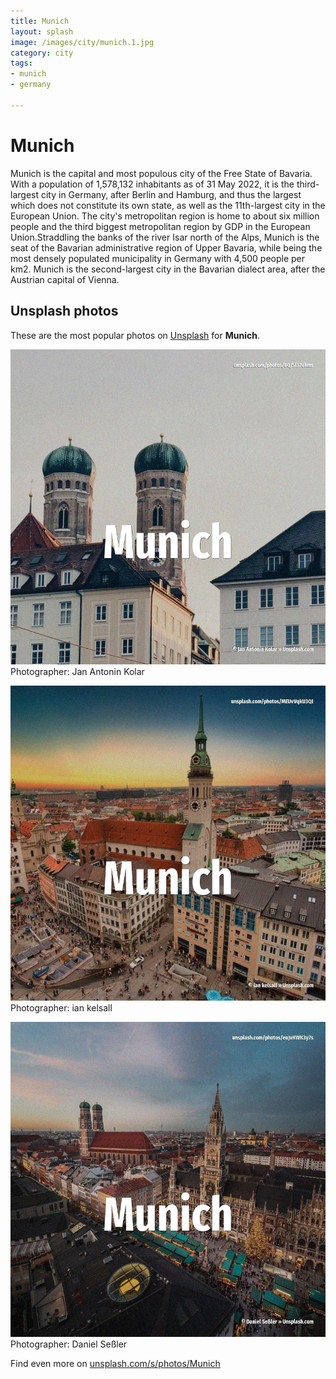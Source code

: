 ```yaml
---
title: Munich
layout: splash
image: /images/city/munich.1.jpg
category: city
tags:
- munich
- germany

---
```

# Munich

Munich  is the capital and most populous city of the Free State of Bavaria. With a population of 1,578,132 inhabitants as of 31 May 2022, it is the third-largest city in  Germany, after Berlin and Hamburg, and thus the largest which does not constitute its own state, as  well as the 11th-largest city in the European Union. The city's metropolitan region is home to about six million people and the third biggest  metropolitan region by GDP in the European Union.Straddling the banks of the river Isar north of  the Alps, Munich is the seat of the Bavarian administrative region of Upper Bavaria, while being  the most densely populated municipality in Germany with 4,500 people per km2. Munich is the second-largest city in the Bavarian dialect area, after the Austrian capital of  Vienna.  

 
## Unsplash photos
These are the most popular photos on [Unsplash](https://unsplash.com) for **Munich**.
 
![Munich](/images/city/munich.1.jpg)
Photographer:  Jan Antonin Kolar
 
![Munich](/images/city/munich.2.jpg)
Photographer:  ian kelsall
 
![Munich](/images/city/munich.3.jpg)
Photographer:  Daniel Seßler
 
Find even more on [unsplash.com/s/photos/Munich](https://unsplash.com/s/photos/Munich)
 
